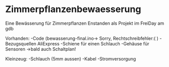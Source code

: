# Zimmerpflanzenbewaesserung
Eine Bewässerung für Zimmerpflanzen
Enstanden als Projekt im FreiDay am gdb

Vorhanden:
-Code (bewasserung-final.ino-> Sorry, Rechtschreibfehler:( )
-Bezugsquellen AliExpress
-Schiene für einen Schlauch
-Gehäuse für Sensoren
->bald auch Schaltplan!

Kleinzeug:
-Schlauch (5mm aussen)
-Kabel
-Stromversorgung
